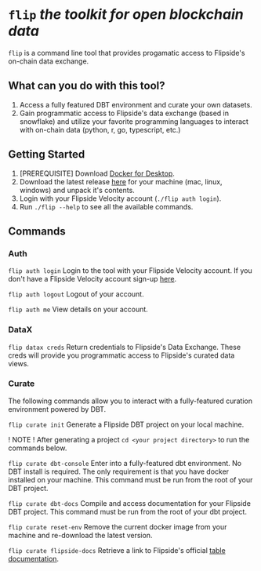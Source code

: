# `flip` <em>the toolkit for open blockchain data</em>

`flip` is a command line tool that provides progamatic access to Flipside's on-chain data exchange.

## What can you do with this tool?

1. Access a fully featured DBT environment and curate your own datasets.
2. Gain programmatic access to Flipside's data exchange (based in snowflake) and utilize your favorite programming languages to interact with on-chain data (python, r, go, typescript, etc.)

## Getting Started

1. [PREREQUISITE] Download [Docker for Desktop](https://www.docker.com/products/docker-desktop).
2. Download the latest release [here](https://github.com/FlipsideCrypto/flip/releases/tag/0.2.0) for your machine (mac, linux, windows) and unpack it's contents.
3. Login with your Flipside Velocity account (`./flip auth login`).
4. Run `./flip --help` to see all the available commands.

## Commands

### Auth

`flip auth login`
Login to the tool with your Flipside Velocity account. If you don't have a Flipside Velocity account sign-up [here](https://app.flipsidecrypto.com/auth/signup).

`flip auth logout`
Logout of your account.

`flip auth me`
View details on your account.

### DataX

`flip datax creds`
Return credentials to Flipside's Data Exchange. These creds will provide you programmatic access to Flipside's curated data views.

### Curate

The following commands allow you to interact with a fully-featured curation environment powered by DBT.

`flip curate init`
Generate a Flipside DBT project on your local machine.

! NOTE !
After generating a project `cd <your project directory>` to run the commands below.

`flip curate dbt-console`
Enter into a fully-featured dbt environment. No DBT install is required. The only requirement is that you have docker installed on your machine. This command must be run from the root of your DBT project.

`flip curate dbt-docs`
Compile and access documentation for your Flipside DBT project. This command must be run from the root of your dbt project.

`flip curate reset-env`
Remove the current docker image from your machine and re-download the latest version.

`flip curate flipside-docs`
Retrieve a link to Flipside's official [table documentation](https://docs.flipsidecrypto.com/our-data/tables).
